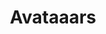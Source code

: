 ---
title: Avataaars
intro: Create avatar illustrations in Sketch with this free library. Combine clothes, hair, emotions, accesories, and colors.
link: http://www.avataaars.com
site: Avataaars
category:
- Illustration
type: resource
preview: resources/avataaars.png
---